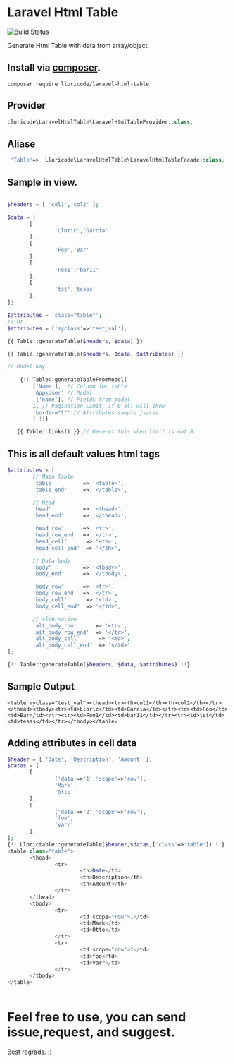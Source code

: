 
# Laravel Html Table
[![Build Status](https://travis-ci.org/lloricode/laravel-html-table.svg?branch=master)](https://travis-ci.org/lloricode/laravel-html-table)

Generate Html Table with data from array/object.

## Install via [composer](https://getcomposer.org/).
```
composer require lloricode/laravel-html-table
```

## Provider
```php
Lloricode\LaravelHtmlTable\LaravelHtmlTableProvider::class,
```

## Aliase
```php
 'Table'=>  Lloricode\LaravelHtmlTable\LaravelHtmlTableFacade::class,
 ```

## Sample in view.
 ```php

$headers = [ 'col1','col2' ];

$data = [
        [
                'Lloric','Garcia'
        ],
        [
                'Foo','Bar'
        ],
        [
                'Foo1','bar11'
        ],
        [
                'tst','tesss'
        ],
];

$attributes = 'class="table"';
// Or
$attributes = ['myclass'=>'test_val'];

{{ Table::generateTable($headers, $data) }}

{{ Table::generateTable($headers, $data, $attributes) }}

// Model way
  
     {!! Table::generateTableFromModel(
         ['Name'],  // Column for table
         'App\User' // Model
         ,['name'], // Fields from model
         1, // Pagination Limit, if 0 all will show
         'border="1"' // Attributes sample js/css
         ) !!}   

    {{ Table::links() }} // Generat this when limit is not 0


 ```
## This is all default values html tags
```php
$attributes = [
        // Main Table
        'table'         => '<table>',
        'table_end'     => '</table>',

        // Head 
        'head'          => '<thead>',
        'head_end'      => '</thead>',

        'head_row'      => '<tr>',
        'head_row_end'  => '</tr>',
        'head_cell'      => '<th>',
        'head_cell_end'  => '</th>',

        // Data body
        'body'          => '<tbody>',
        'body_end'      => '</tbody>',

        'body_row'      => '<tr>',
        'body_row_end'  => '</tr>',                        
        'body_cell'      => '<td>',
        'body_cell_end'  => '</td>',

        // Alternative
        'alt_body_row'      => '<tr>',
        'alt_body_row_end'  => '</tr>',                        
        'alt_body_cell'      => '<td>',
        'alt_body_cell_end'  => '</td>'
];

{!! Table::generateTable($headers, $data, $attributes) !!}
```

## Sample Output
 ```
<table myclass="test_val"><thead><tr><th>col1</th><th>col2</th></tr></thead><tbody><tr><td>Lloric</td><td>Garcia</td></tr><tr><td>Foo</td><td>Bar</td></tr><tr><td>Foo1</td><td>bar11</td></tr><tr><td>tst</td><td>tesss</td></tr></tbody></table>
 ```

 ## Adding attributes in cell data
 ```php
$header = [ 'Date', 'Description', 'Amount' ];
$datas = [
        [
                ['data'=>'1','scope'=>'row'],
                'Mark',
                'Otto'
        ],
        [
                ['data'=>'2','scope'=>'row'],
                'foo',
                'varr'
        ],
];
{!! Llorictable::generateTable($header,$datas,['class'=>'table']) !!}
<table class="table">
        <thead>
                <tr>
                        <th>Date</th>
                        <th>Description</th>
                        <th>Amount</th>
                </tr>
        </thead>
        <tbody>
                <tr>
                        <td scope="row">1</td>
                        <td>Mark</td>
                        <td>Otto</td>
                </tr>
                <tr>
                        <td scope="row">2</td>
                        <td>foo</td>
                        <td>varr</td>
                </tr>
        </tbody>
</table>
                                                
 ```
#

# Feel free to use, you can send issue,request, and suggest.

Best regrads. :)

